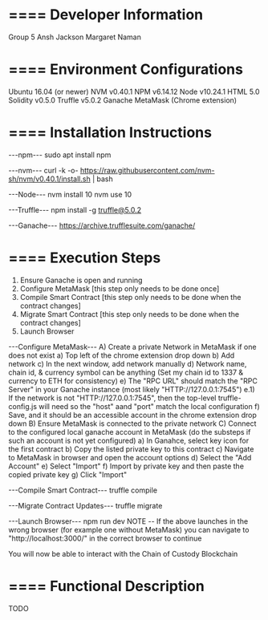 
====
Developer Information
====
Group 5
	Ansh
	Jackson
	Margaret
	Naman

====
Environment Configurations
====
Ubuntu 16.04 (or newer)
NVM v0.40.1
NPM v6.14.12
Node v10.24.1
HTML 5.0
Solidity v0.5.0
Truffle v5.0.2
Ganache
MetaMask (Chrome extension)

====
Installation Instructions
====
---npm---
sudo apt install npm

---nvm---
curl -k -o- https://raw.githubusercontent.com/nvm-sh/nvm/v0.40.1/install.sh | bash

---Node---
nvm install 10
nvm use 10

---Truffle---
npm install -g truffle@5.0.2

---Ganache---
https://archive.trufflesuite.com/ganache/

====
Execution Steps
====
1) Ensure Ganache is open and running
2) Configure MetaMask [this step only needs to be done once]
3) Compile Smart Contract [this step only needs to be done when the contract changes]
4) Migrate Smart Contract [this step only needs to be done when the contract changes]
5) Launch Browser

---Configure MetaMask---
A) Create a private Network in MetaMask if one does not exist
	a) Top left of the chrome extension drop down
	b) Add network
	c) In the next window, add network manually
	d) Network name, chain id, & currency symbol can be anything (Set my chain id to 1337 & currency to ETH for consistency)
	e) The "RPC URL"  should match the "RPC Server" in your Ganache instance (most likely "HTTP://127.0.0.1:7545")
		e.1) If the network is not "HTTP://127.0.0.1:7545", then the top-level truffle-config.js will need so the "host" aand "port" match the local configuration
	f) Save, and it should be an accessible account in the chrome extension drop down
B) Ensure MetaMask is connected to the private network
C) Connect to the configured local ganache account in MetaMask (do the substeps if such an account is not yet configured)
	a) In Ganahce, select key icon for the first contract
	b) Copy the listed private key to this contract
	c) Navigate to MetaMask in browser and open the account options
	d) Select the "Add Account"
	e) Select "Import"
	f) Import by private key and then paste the copied private key
	g) Click "Import"

---Compile Smart Contract---
truffle compile

---Migrate Contract Updates---
truffle migrate

---Launch Browser---
npm run dev
	NOTE -- If the above launches in the wrong browser (for example one without MetaMask)
	you can navigate to "http://localhost:3000/" in the correct browser to continue

You will now be able to interact with the Chain of Custody Blockchain

====
Functional Description
====
TODO
